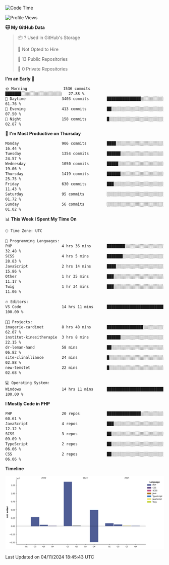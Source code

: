 <!--START_SECTION:waka-->
![Code Time](http://img.shields.io/badge/Code%20Time-2%2C022%20hrs%2029%20mins-blue)

![Profile Views](http://img.shields.io/badge/Profile%20Views-1-blue)

**🐱 My GitHub Data** 

> 📦 ? Used in GitHub's Storage 
 > 
> 🚫 Not Opted to Hire
 > 
> 📜 13 Public Repositories 
 > 
> 🔑 0 Private Repositories 
 > 
**I'm an Early 🐤** 

```text
🌞 Morning                1536 commits        ███████░░░░░░░░░░░░░░░░░░   27.88 % 
🌆 Daytime                3403 commits        ███████████████░░░░░░░░░░   61.76 % 
🌃 Evening                413 commits         ██░░░░░░░░░░░░░░░░░░░░░░░   07.50 % 
🌙 Night                  158 commits         █░░░░░░░░░░░░░░░░░░░░░░░░   02.87 % 
```
📅 **I'm Most Productive on Thursday** 

```text
Monday                   906 commits         ████░░░░░░░░░░░░░░░░░░░░░   16.44 % 
Tuesday                  1354 commits        ██████░░░░░░░░░░░░░░░░░░░   24.57 % 
Wednesday                1050 commits        █████░░░░░░░░░░░░░░░░░░░░   19.06 % 
Thursday                 1419 commits        ██████░░░░░░░░░░░░░░░░░░░   25.75 % 
Friday                   630 commits         ███░░░░░░░░░░░░░░░░░░░░░░   11.43 % 
Saturday                 95 commits          ░░░░░░░░░░░░░░░░░░░░░░░░░   01.72 % 
Sunday                   56 commits          ░░░░░░░░░░░░░░░░░░░░░░░░░   01.02 % 
```


📊 **This Week I Spent My Time On** 

```text
🕑︎ Time Zone: UTC

💬 Programming Languages: 
PHP                      4 hrs 36 mins       ████████░░░░░░░░░░░░░░░░░   32.48 % 
SCSS                     4 hrs 5 mins        ███████░░░░░░░░░░░░░░░░░░   28.83 % 
JavaScript               2 hrs 14 mins       ████░░░░░░░░░░░░░░░░░░░░░   15.86 % 
Other                    1 hr 35 mins        ███░░░░░░░░░░░░░░░░░░░░░░   11.17 % 
Twig                     1 hr 34 mins        ███░░░░░░░░░░░░░░░░░░░░░░   11.06 % 

🔥 Editors: 
VS Code                  14 hrs 11 mins      █████████████████████████   100.00 % 

🐱‍💻 Projects: 
imagerie-cardinet        8 hrs 48 mins       ████████████████░░░░░░░░░   62.07 % 
institut-kinesitherapie  3 hrs 8 mins        ██████░░░░░░░░░░░░░░░░░░░   22.15 % 
dr-leman-hand            58 mins             ██░░░░░░░░░░░░░░░░░░░░░░░   06.82 % 
site-clinalliance        24 mins             █░░░░░░░░░░░░░░░░░░░░░░░░   02.88 % 
new-temstet              22 mins             █░░░░░░░░░░░░░░░░░░░░░░░░   02.68 % 

💻 Operating System: 
Windows                  14 hrs 11 mins      █████████████████████████   100.00 % 
```

**I Mostly Code in PHP** 

```text
PHP                      20 repos            ███████████████░░░░░░░░░░   60.61 % 
JavaScript               4 repos             ███░░░░░░░░░░░░░░░░░░░░░░   12.12 % 
SCSS                     3 repos             ██░░░░░░░░░░░░░░░░░░░░░░░   09.09 % 
TypeScript               2 repos             ██░░░░░░░░░░░░░░░░░░░░░░░   06.06 % 
CSS                      2 repos             ██░░░░░░░░░░░░░░░░░░░░░░░   06.06 % 
```



**Timeline**

![Lines of Code chart](https://raw.githubusercontent.com/tahar-elgunaoui/tahar-elgunaoui/main/assets/bar_graph.png)


 Last Updated on 04/11/2024 18:45:43 UTC
<!--END_SECTION:waka-->
